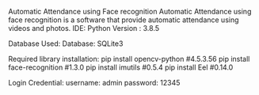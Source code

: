 Automatic Attendance using Face recognition
Automatic Attendance using face recognition is a software that provide automatic attendance using videos and photos.
IDE:
Python Version : 3.8.5

Database Used:
Database: SQLite3

Required library installation:
pip install opencv-python #4.5.3.56
pip install face-recognition #1.3.0
pip install imutils #0.5.4
pip install Eel #0.14.0

Login Credential:
username: admin
password: 12345


